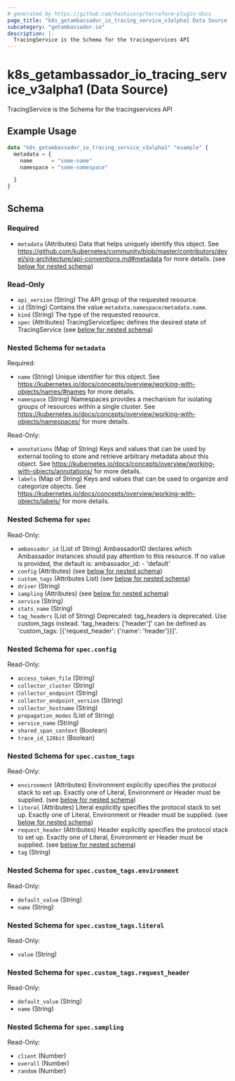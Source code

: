 ```yaml
---
# generated by https://github.com/hashicorp/terraform-plugin-docs
page_title: "k8s_getambassador_io_tracing_service_v3alpha1 Data Source - terraform-provider-k8s"
subcategory: "getambassador.io"
description: |-
  TracingService is the Schema for the tracingservices API
---
```


# k8s_getambassador_io_tracing_service_v3alpha1 (Data Source)

TracingService is the Schema for the tracingservices API

## Example Usage

```terraform
data "k8s_getambassador_io_tracing_service_v3alpha1" "example" {
  metadata = {
    name      = "some-name"
    namespace = "some-namespace"

  }
}
```

<!-- schema generated by tfplugindocs -->
## Schema

### Required

- `metadata` (Attributes) Data that helps uniquely identify this object. See https://github.com/kubernetes/community/blob/master/contributors/devel/sig-architecture/api-conventions.md#metadata for more details. (see [below for nested schema](#nestedatt--metadata))

### Read-Only

- `api_version` (String) The API group of the requested resource.
- `id` (String) Contains the value `metadata.namespace/metadata.name`.
- `kind` (String) The type of the requested resource.
- `spec` (Attributes) TracingServiceSpec defines the desired state of TracingService (see [below for nested schema](#nestedatt--spec))

<a id="nestedatt--metadata"></a>
### Nested Schema for `metadata`

Required:

- `name` (String) Unique identifier for this object. See https://kubernetes.io/docs/concepts/overview/working-with-objects/names/#names for more details.
- `namespace` (String) Namespaces provides a mechanism for isolating groups of resources within a single cluster. See https://kubernetes.io/docs/concepts/overview/working-with-objects/namespaces/ for more details.

Read-Only:

- `annotations` (Map of String) Keys and values that can be used by external tooling to store and retrieve arbitrary metadata about this object. See https://kubernetes.io/docs/concepts/overview/working-with-objects/annotations/ for more details.
- `labels` (Map of String) Keys and values that can be used to organize and categorize objects. See https://kubernetes.io/docs/concepts/overview/working-with-objects/labels/ for more details.


<a id="nestedatt--spec"></a>
### Nested Schema for `spec`

Read-Only:

- `ambassador_id` (List of String) AmbassadorID declares which Ambassador instances should pay attention to this resource. If no value is provided, the default is:  ambassador_id: - 'default'
- `config` (Attributes) (see [below for nested schema](#nestedatt--spec--config))
- `custom_tags` (Attributes List) (see [below for nested schema](#nestedatt--spec--custom_tags))
- `driver` (String)
- `sampling` (Attributes) (see [below for nested schema](#nestedatt--spec--sampling))
- `service` (String)
- `stats_name` (String)
- `tag_headers` (List of String) Deprecated: tag_headers is deprecated. Use custom_tags instead. 'tag_headers: ['header']' can be defined as 'custom_tags: [{'request_header': {'name': 'header'}}]'.

<a id="nestedatt--spec--config"></a>
### Nested Schema for `spec.config`

Read-Only:

- `access_token_file` (String)
- `collector_cluster` (String)
- `collector_endpoint` (String)
- `collector_endpoint_version` (String)
- `collector_hostname` (String)
- `propagation_modes` (List of String)
- `service_name` (String)
- `shared_span_context` (Boolean)
- `trace_id_128bit` (Boolean)


<a id="nestedatt--spec--custom_tags"></a>
### Nested Schema for `spec.custom_tags`

Read-Only:

- `environment` (Attributes) Environment explicitly specifies the protocol stack to set up. Exactly one of Literal, Environment or Header must be supplied. (see [below for nested schema](#nestedatt--spec--custom_tags--environment))
- `literal` (Attributes) Literal explicitly specifies the protocol stack to set up. Exactly one of Literal, Environment or Header must be supplied. (see [below for nested schema](#nestedatt--spec--custom_tags--literal))
- `request_header` (Attributes) Header explicitly specifies the protocol stack to set up. Exactly one of Literal, Environment or Header must be supplied. (see [below for nested schema](#nestedatt--spec--custom_tags--request_header))
- `tag` (String)

<a id="nestedatt--spec--custom_tags--environment"></a>
### Nested Schema for `spec.custom_tags.environment`

Read-Only:

- `default_value` (String)
- `name` (String)


<a id="nestedatt--spec--custom_tags--literal"></a>
### Nested Schema for `spec.custom_tags.literal`

Read-Only:

- `value` (String)


<a id="nestedatt--spec--custom_tags--request_header"></a>
### Nested Schema for `spec.custom_tags.request_header`

Read-Only:

- `default_value` (String)
- `name` (String)



<a id="nestedatt--spec--sampling"></a>
### Nested Schema for `spec.sampling`

Read-Only:

- `client` (Number)
- `overall` (Number)
- `random` (Number)
